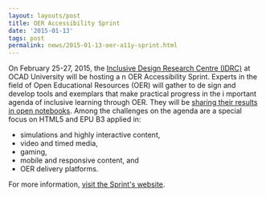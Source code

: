 ```yaml
---
layout: layouts/post
title: OER Accessibility Sprint
date: '2015-01-13'
tags: post
permalink: news/2015-01-13-oer-a11y-sprint.html
---
```

On February 25-27, 2015, the [Inclusive Design Research Centre (IDRC)](http://idrc.ocadu.ca) at OCAD University will be hosting a
n OER Accessibility Sprint.
Experts in the field of Open Educational Resources (OER) will gather to de
sign and develop tools and exemplars that make practical progress in the i
mportant agenda of inclusive learning through OER.
They will be [sharing their results in open notebooks](https://docs.google.com/document/d/1EPdECgqM7BxDmfh5CHJ7ZYr00ldxUqkcnJOddaMvXTE/edit).
Among the challenges on the agenda are a special focus on HTML5 and EPU
B3 applied in:

- simulations and highly interactive content,
- video and timed media,
- gaming,
- mobile and responsive content, and
- OER delivery platforms.

For more information, [visit the Sprint's website](../accessibilitySprint2015.html).
